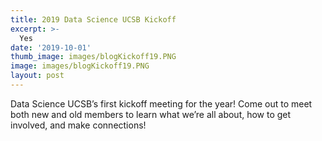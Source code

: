 ```yaml
---
title: 2019 Data Science UCSB Kickoff
excerpt: >-
  Yes
date: '2019-10-01'
thumb_image: images/blogKickoff19.PNG
image: images/blogKickoff19.PNG
layout: post
---
```


Data Science UCSB’s first kickoff meeting for the year! Come out to meet both new and old members to learn what we’re all about, how to get involved, and make connections!
